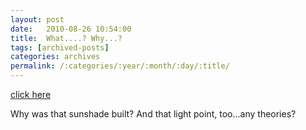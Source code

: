 ```yaml
---
layout: post
date:	2010-08-26 10:54:00
title:  What....? Why...?
tags: [archived-posts]
categories: archives
permalink: /:categories/:year/:month/:day/:title/
---
```

[click here](http://bangalore.citizenmatters.in/blogs/show_entry/2290)

Why was that sunshade built? And that light point, too...any theories?
